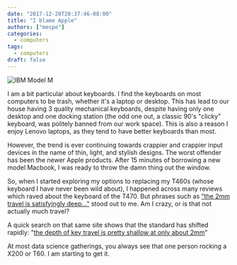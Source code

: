 ```yaml
---
date: "2017-12-20T20:37:46-08:00"
title: "I blame Apple"
authors: ["mespe"]
categories:
  - computers
tags:
  - computers
draft: false
---
```


![IBM Model
M](https://upload.wikimedia.org/wikipedia/commons/4/48/IBM_Model_M.png)

I am a bit particular about keyboards. I find the keyboards on most
computers to be trash, whether it's a laptop or desktop. This has lead
to our house having 3 quality mechanical keyboards, despite having only one desktop
and one docking station (the odd one out, a classic 90's "clicky" keyboard, was politely banned from our
work space). This is also a reason I enjoy Lenovo laptops,
as they tend to have better keyboards than most.

However, the trend is ever continuing towards crappier and crappier
input devices in the name of thin, light, and stylish designs. The worst
offender has been the newer Apple products. After 15 minutes of borrowing a new model
Macbook, I was ready to throw the damn thing out the
window. 

So, when I started exploring my options to replacing my T460s (whose
keyboard I have never been wild about), I happened across many reviews
which raved about the keyboard of the T470. But phrases such as ["the 2mm
travel is satisfyingly
deep..."](http://www.notebookreview.com/notebookreview/lenovo-thinkpad-t470-review-business/)
stood out to me. Am I crazy, or is that
not actually much travel?

A quick search on that same site shows that the standard has shifted
rapidly: "[the depth of key travel is pretty shallow at only about 2mm](http://www.notebookreview.com/notebookreview/lenovo-thinkpad-t460s-review/)"
	
At most data science gatherings, you always see that one person
rocking a X200 or T60. I am starting to get it. 
